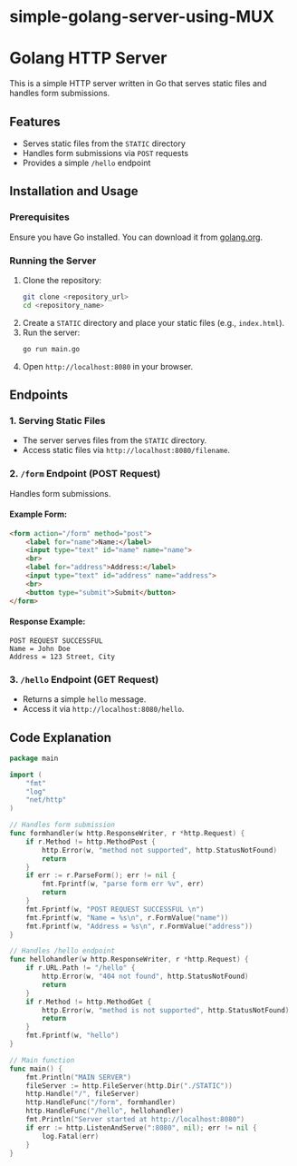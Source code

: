# simple-golang-server-using-MUX
# Golang HTTP Server

This is a simple HTTP server written in Go that serves static files and handles form submissions.

## Features
- Serves static files from the `STATIC` directory
- Handles form submissions via `POST` requests
- Provides a simple `/hello` endpoint

## Installation and Usage
### Prerequisites
Ensure you have Go installed. You can download it from [golang.org](https://golang.org/dl/).

### Running the Server
1. Clone the repository:
   ```sh
   git clone <repository_url>
   cd <repository_name>
   ```
2. Create a `STATIC` directory and place your static files (e.g., `index.html`).
3. Run the server:
   ```sh
   go run main.go
   ```
4. Open `http://localhost:8080` in your browser.

## Endpoints
### 1. Serving Static Files
- The server serves files from the `STATIC` directory.
- Access static files via `http://localhost:8080/filename`.

### 2. `/form` Endpoint (POST Request)
Handles form submissions.
#### Example Form:
```html
<form action="/form" method="post">
    <label for="name">Name:</label>
    <input type="text" id="name" name="name">
    <br>
    <label for="address">Address:</label>
    <input type="text" id="address" name="address">
    <br>
    <button type="submit">Submit</button>
</form>
```
#### Response Example:
```
POST REQUEST SUCCESSFUL
Name = John Doe
Address = 123 Street, City
```

### 3. `/hello` Endpoint (GET Request)
- Returns a simple `hello` message.
- Access it via `http://localhost:8080/hello`.

## Code Explanation
```go
package main

import (
    "fmt"
    "log"
    "net/http"
)

// Handles form submission
func formhandler(w http.ResponseWriter, r *http.Request) {
    if r.Method != http.MethodPost {
        http.Error(w, "method not supported", http.StatusNotFound)
        return
    }
    if err := r.ParseForm(); err != nil {
        fmt.Fprintf(w, "parse form err %v", err)
        return
    }
    fmt.Fprintf(w, "POST REQUEST SUCCESSFUL \n")
    fmt.Fprintf(w, "Name = %s\n", r.FormValue("name"))
    fmt.Fprintf(w, "Address = %s\n", r.FormValue("address"))
}

// Handles /hello endpoint
func hellohandler(w http.ResponseWriter, r *http.Request) {
    if r.URL.Path != "/hello" {
        http.Error(w, "404 not found", http.StatusNotFound)
        return
    }
    if r.Method != http.MethodGet {
        http.Error(w, "method is not supported", http.StatusNotFound)
        return
    }
    fmt.Fprintf(w, "hello")
}

// Main function
func main() {
    fmt.Println("MAIN SERVER")
    fileServer := http.FileServer(http.Dir("./STATIC"))
    http.Handle("/", fileServer)
    http.HandleFunc("/form", formhandler)
    http.HandleFunc("/hello", hellohandler)
    fmt.Println("Server started at http://localhost:8080")
    if err := http.ListenAndServe(":8080", nil); err != nil {
        log.Fatal(err)
    }
}
```


